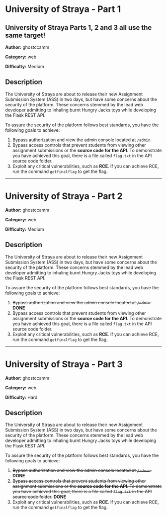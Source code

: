 # University of Straya - Part 1

## University of Straya Parts 1, 2 and 3 all use the same target!

**Author:** ghostccamm

**Category:** web

**Difficulty:** Medium

## Description

The University of Straya are about to release their new Assignment Submission System (ASS) in two days, but have some concerns about the security of the platform. These concerns stemmed by the lead web developer admitting to inhaling burnt Hungry Jacks toys while developing the Flask REST API.

To assure the security of the platform follows best standards, you have the following goals to achieve:

1. Bypass authorization and view the admin console located at `/admin`.
2. Bypass access controls that prevent students from viewing other assignment submissions or the **source code for the API**. To demonstrate you have achieved this goal, there is a file called `flag.txt` in the API source code folder.
3. Exploit any critical vulnerabilities, such as **RCE**. If you can achieve RCE, run the command `getfinalflag` to get the flag.

---

# University of Straya - Part 2

**Author:** ghostccamm

**Category:** web

**Difficulty:** Medium

## Description

The University of Straya are about to release their new Assignment Submission System (ASS) in two days, but have some concerns about the security of the platform. These concerns stemmed by the lead web developer admitting to inhaling burnt Hungry Jacks toys while developing the Flask REST API.

To assure the security of the platform follows best standards, you have the following goals to achieve:

1. ~~Bypass authorization and view the admin console located at `/admin`.~~ **DONE**
2. Bypass access controls that prevent students from viewing other assignment submissions or the **source code for the API**. To demonstrate you have achieved this goal, there is a file called `flag.txt` in the API source code folder.
3. Exploit any critical vulnerabilities, such as **RCE**. If you can achieve RCE, run the command `getfinalflag` to get the flag.

---

# University of Straya - Part 3

**Author:** ghostccamm

**Category:** web

**Difficulty:** Hard

## Description

The University of Straya are about to release their new Assignment Submission System (ASS) in two days, but have some concerns about the security of the platform. These concerns stemmed by the lead web developer admitting to inhaling burnt Hungry Jacks toys while developing the Flask REST API.

To assure the security of the platform follows best standards, you have the following goals to achieve:

1. ~~Bypass authorization and view the admin console located at `/admin`.~~ **DONE**
2. ~~Bypass access controls that prevent students from viewing other assignment submissions or the **source code for the API**. To demonstrate you have achieved this goal, there is a file called `flag.txt` in the API source code folder.~~ **DONE**
3. Exploit any critical vulnerabilities, such as **RCE**. If you can achieve RCE, run the command `getfinalflag` to get the flag.